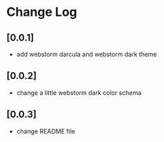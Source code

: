 # Change Log

## [0.0.1]

- add webstorm darcula and webstorm dark theme

## [0.0.2]

- change a little webstorm dark color schema

## [0.0.3]

- change README file